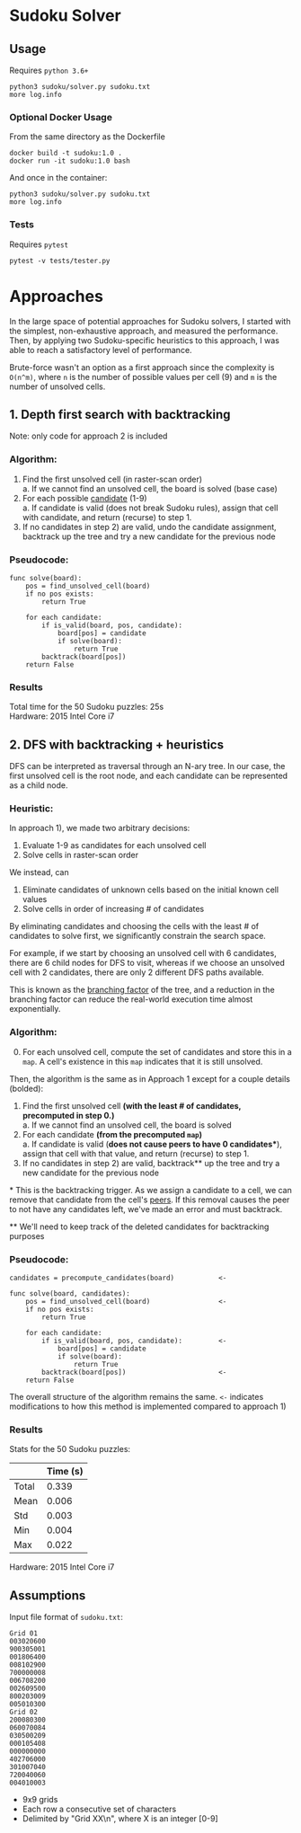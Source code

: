 # Sudoku Solver

## Usage

Requires `python 3.6+`

```
python3 sudoku/solver.py sudoku.txt
more log.info
```

### **Optional Docker Usage**

From the same directory as the Dockerfile
```
docker build -t sudoku:1.0 .
docker run -it sudoku:1.0 bash
```
And once in the container:
```
python3 sudoku/solver.py sudoku.txt
more log.info
```

### **Tests**
Requires `pytest`
```
pytest -v tests/tester.py
```

# Approaches

In the large space of potential approaches for Sudoku solvers, I started with the simplest, non-exhaustive approach, and measured the performance. Then, by applying two Sudoku-specific heuristics to this approach, I was able to reach a satisfactory level of performance.

Brute-force wasn't an option as a first approach since the complexity is `O(n^m)`, where `n` is the number of possible values per cell (9) and `m` is the number of unsolved cells.

## 1. Depth first search with backtracking

Note: only code for approach 2 is included

### **Algorithm:**
1. Find the first unsolved cell (in raster-scan order)  
    a. If we cannot find an unsolved cell, the board is solved (base case)
2. For each possible [candidate](http://sudopedia.enjoysudoku.com/Candidate.html) (1-9)  
    a. If candidate is valid (does not break Sudoku rules), assign that cell with candidate, and return (recurse) to step 1.  
3. If no candidates in step 2) are valid, undo the candidate assignment, backtrack up the tree and try a new candidate for the previous node

### **Pseudocode:**
```
func solve(board):
    pos = find_unsolved_cell(board)
    if no pos exists:
        return True
    
    for each candidate:
        if is_valid(board, pos, candidate):
            board[pos] = candidate
            if solve(board):
                return True
        backtrack(board[pos])
    return False
```

### **Results**  
Total time for the 50 Sudoku puzzles: 25s  
Hardware: 2015 Intel Core i7

## 2. DFS with backtracking + heuristics

DFS can be interpreted as traversal through an N-ary tree. In our case, the first unsolved cell is the root node, and each candidate can be represented as a child node. 

### **Heuristic:**

In approach 1), we made two arbitrary decisions:  

1) Evaluate 1-9 as candidates for each unsolved cell
2) Solve cells in raster-scan order

We instead, can

1) Eliminate candidates of unknown cells based on the initial known cell values
2) Solve cells in order of increasing # of candidates

By eliminating candidates and choosing the cells with the least # of candidates to solve first, we significantly constrain the search space. 

For example, if we start by choosing an unsolved cell with 6 candidates, there are 6 child nodes for DFS to visit, whereas if we choose an unsolved cell with 2 candidates, there are only 2 different DFS paths available. 

This is known as the [branching factor](https://en.wikipedia.org/wiki/Branching_factor) of the tree, and a reduction in the branching factor can reduce the real-world execution time almost exponentially.

### **Algorithm:**

0. For each unsolved cell, compute the set of candidates and store this in a `map`. A cell's existence in this `map` indicates that it is still unsolved.

Then, the algorithm is the same as in Approach 1 except for a couple details (bolded):

1. Find the first unsolved cell __(with the least # of candidates, precomputed in step 0.)__  
    a. If we cannot find an unsolved cell, the board is solved
2. For each candidate __(from the precomputed `map`)__  
    a. If candidate is valid (__does not cause peers to have 0 candidates\*__), assign that cell with that value, and return (recurse) to step 1.  
3. If no candidates in step 2) are valid, backtrack\** up the tree and try a new candidate for the previous node 

\* This is the backtracking trigger. As we assign a candidate to a cell, we can remove that candidate from the cell's [peers](http://sudopedia.enjoysudoku.com/Peer.html). If this removal causes the peer to not have any candidates left, we've made an error and must backtrack.


\** We'll need to keep track of the deleted candidates for backtracking purposes

### **Pseudocode:**
```
candidates = precompute_candidates(board)           <-

func solve(board, candidates):
    pos = find_unsolved_cell(board)                 <-
    if no pos exists:
        return True
    
    for each candidate:
        if is_valid(board, pos, candidate):         <-
            board[pos] = candidate
            if solve(board):
                return True
        backtrack(board[pos])                       <-
    return False        
```

The overall structure of the algorithm remains the same. `<-` indicates modifications to how this method is implemented compared to approach 1)


### **Results**

Stats for the 50 Sudoku puzzles:   

|   | Time (s)|
|---|---|
|Total   | 0.339|
|Mean   | 0.006|
|Std   | 0.003|
|Min   | 0.004|
|Max   | 0.022|

Hardware: 2015 Intel Core i7

## **Assumptions**
Input file format of `sudoku.txt`:
```
Grid 01
003020600
900305001
001806400
008102900
700000008
006708200
002609500
800203009
005010300
Grid 02
200080300
060070084
030500209
000105408
000000000
402706000
301007040
720040060
004010003
```
* 9x9 grids
* Each row a consecutive set of characters
* Delimited by "Grid XX\n", where X is an integer [0-9]
